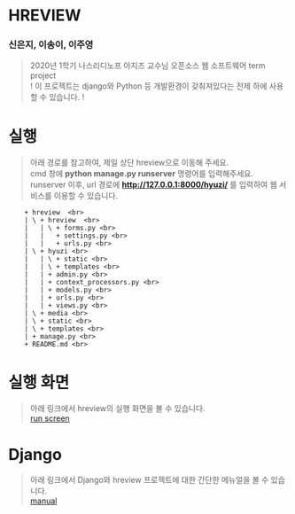 # HREVIEW
### 신은지, 이송이, 이주영
> 2020년 1학기 나스리디노프 아지즈 교수님 오픈소스 웹 소프트웨어 term project <br>
! 이 프로젝트는 django와 Python 등 개발환경이 갖춰져있다는 전제 하에 사용할 수 있습니다. !



# 실행
> 아래 경로를 참고하여, 제일 상단 hreview으로 이동해 주세요. <br>
> cmd 창에 **python manage.py runserver** 명령어를 입력해주세요. <br> 
> runserver 이후, url 경로에 **http://127.0.0.1:8000/hyuzi/** 를 입력하여 웹 서비스를 이용할 수 있습니다. <br>
        
        + hreview  <br>
        | \ + hreview  <br>
        |   | \ + forms.py <br>
        |   |   + settings.py <br>
        |   |   + urls.py <br>
        | \ + hyuzi <br>
        |   | \ + static <br>
        |   | \ + templates <br>
        |   | + admin.py <br>
        |   | + context_processors.py <br>
        |   | + models.py <br>
        |   | + urls.py <br>
        |   | + views.py <br>
        | \ + media <br>
        | \ + static <br>
        | \ + templates <br>
        | + manage.py <br>
        + README.md <br>
        
        
# 실행 화면
> 아래 링크에서 hreview의 실행 화면을 볼 수 있습니다. <br>
> [run screen](https://github.com/hyu-ji/hreview/blob/master/runscreen.md)


# Django
> 아래 링크에서 Django와 hreview 프로젝트에 대한 간단한 메뉴얼을 볼 수 있습니다. <br>
> [manual](https://github.com/hyu-ji/hreview/blob/master/manual.md)
